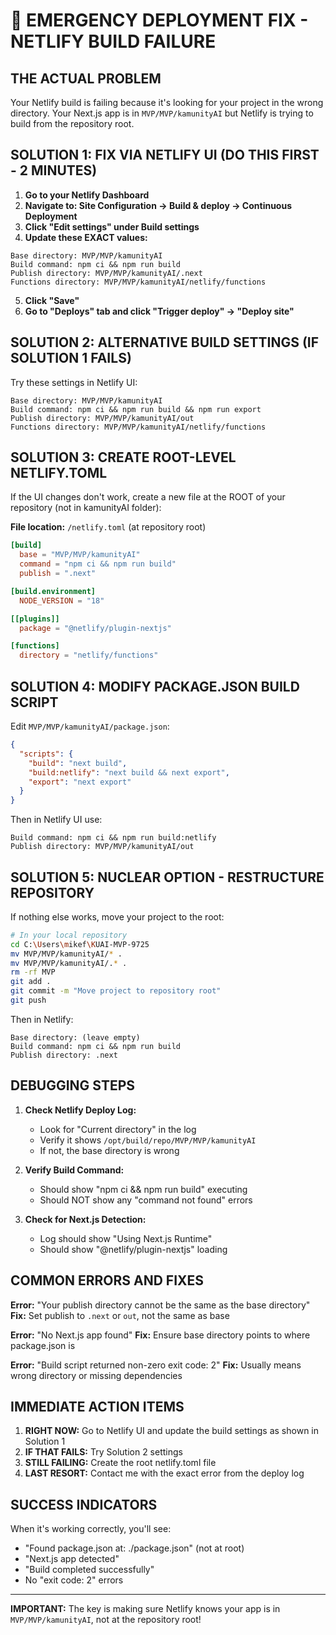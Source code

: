# 🚨 EMERGENCY DEPLOYMENT FIX - NETLIFY BUILD FAILURE

## THE ACTUAL PROBLEM
Your Netlify build is failing because it's looking for your project in the wrong directory. Your Next.js app is in `MVP/MVP/kamunityAI` but Netlify is trying to build from the repository root.

## SOLUTION 1: FIX VIA NETLIFY UI (DO THIS FIRST - 2 MINUTES)

1. **Go to your Netlify Dashboard**
2. **Navigate to: Site Configuration → Build & deploy → Continuous Deployment**
3. **Click "Edit settings" under Build settings**
4. **Update these EXACT values:**

```
Base directory: MVP/MVP/kamunityAI
Build command: npm ci && npm run build
Publish directory: MVP/MVP/kamunityAI/.next
Functions directory: MVP/MVP/kamunityAI/netlify/functions
```

5. **Click "Save"**
6. **Go to "Deploys" tab and click "Trigger deploy" → "Deploy site"**

## SOLUTION 2: ALTERNATIVE BUILD SETTINGS (IF SOLUTION 1 FAILS)

Try these settings in Netlify UI:

```
Base directory: MVP/MVP/kamunityAI
Build command: npm ci && npm run build && npm run export
Publish directory: MVP/MVP/kamunityAI/out
Functions directory: MVP/MVP/kamunityAI/netlify/functions
```

## SOLUTION 3: CREATE ROOT-LEVEL NETLIFY.TOML

If the UI changes don't work, create a new file at the ROOT of your repository (not in kamunityAI folder):

**File location:** `/netlify.toml` (at repository root)

```toml
[build]
  base = "MVP/MVP/kamunityAI"
  command = "npm ci && npm run build"
  publish = ".next"

[build.environment]
  NODE_VERSION = "18"

[[plugins]]
  package = "@netlify/plugin-nextjs"

[functions]
  directory = "netlify/functions"
```

## SOLUTION 4: MODIFY PACKAGE.JSON BUILD SCRIPT

Edit `MVP/MVP/kamunityAI/package.json`:

```json
{
  "scripts": {
    "build": "next build",
    "build:netlify": "next build && next export",
    "export": "next export"
  }
}
```

Then in Netlify UI use:
```
Build command: npm ci && npm run build:netlify
Publish directory: MVP/MVP/kamunityAI/out
```

## SOLUTION 5: NUCLEAR OPTION - RESTRUCTURE REPOSITORY

If nothing else works, move your project to the root:

```bash
# In your local repository
cd C:\Users\mikef\KUAI-MVP-9725
mv MVP/MVP/kamunityAI/* .
mv MVP/MVP/kamunityAI/.* .
rm -rf MVP
git add .
git commit -m "Move project to repository root"
git push
```

Then in Netlify:
```
Base directory: (leave empty)
Build command: npm ci && npm run build
Publish directory: .next
```

## DEBUGGING STEPS

1. **Check Netlify Deploy Log:**
   - Look for "Current directory" in the log
   - Verify it shows `/opt/build/repo/MVP/MVP/kamunityAI`
   - If not, the base directory is wrong

2. **Verify Build Command:**
   - Should show "npm ci && npm run build" executing
   - Should NOT show any "command not found" errors

3. **Check for Next.js Detection:**
   - Log should show "Using Next.js Runtime"
   - Should show "@netlify/plugin-nextjs" loading

## COMMON ERRORS AND FIXES

**Error:** "Your publish directory cannot be the same as the base directory"
**Fix:** Set publish to `.next` or `out`, not the same as base

**Error:** "No Next.js app found"
**Fix:** Ensure base directory points to where package.json is

**Error:** "Build script returned non-zero exit code: 2"
**Fix:** Usually means wrong directory or missing dependencies

## IMMEDIATE ACTION ITEMS

1. **RIGHT NOW:** Go to Netlify UI and update the build settings as shown in Solution 1
2. **IF THAT FAILS:** Try Solution 2 settings
3. **STILL FAILING:** Create the root netlify.toml file
4. **LAST RESORT:** Contact me with the exact error from the deploy log

## SUCCESS INDICATORS

When it's working correctly, you'll see:
- "Found package.json at: ./package.json" (not at root)
- "Next.js app detected"
- "Build completed successfully"
- No "exit code: 2" errors

---

**IMPORTANT:** The key is making sure Netlify knows your app is in `MVP/MVP/kamunityAI`, not at the repository root! 